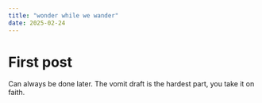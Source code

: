 ```yaml
---
title: "wonder while we wander"
date: 2025-02-24
---
```


# First post
Can always be done later. The vomit draft is the hardest part, you take it on faith.
